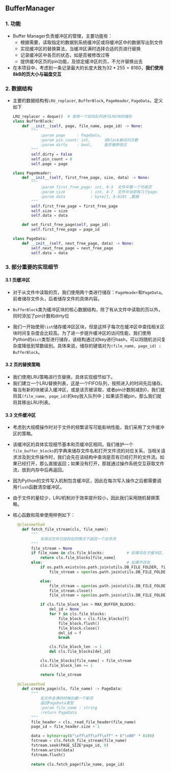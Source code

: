 ## BufferManager

### 1. 功能

+ Buffer Manager负责缓冲区的管理，主要功能有：
  + 根据需要，读取指定的数据到系统缓冲区或将缓冲区中的数据写出到文件
  + 实现缓冲区的替换算法，当缓冲区满时选择合适的页进行替换
  + 记录缓冲区中各页的状态，如是否被修改过等
  + 提供缓冲区页的pin功能，及锁定缓冲区的页，不允许替换出去
+ 在本项目中，考虑到一条记录最大的长度大致为$32*255 = 8160$，**我们使用8kB的页大小与磁盘交互**



### 2. 数据结构

+ 主要的数据结构有`LRU_replacer`, `BufferBlock`, `PageHeader`, `PageData`，定义如下

  ```python
  LRU_replacer = deque()  # 使用一个双向队列进行LRU块的储存
  class BufferBlock:
      def __init__(self, page, file_name, page_id) -> None:
          """
              :param page     : PageData,
              :param pin_count: int,      该block被访问次数
              :param dirty    : bool,     是否被修改过
          """
          self.dirty = False
          self.pin_count = 0
          self.page = page
  
  class PageHeader:
      def __init__(self, first_free_page, size, data) -> None:
          """
              :param first_free_page: int, 0-3  文件中第一个可用页
              :param size           : int, 4-7  文件中当前有几个page
              :param data           : byte[], 8-8191 ,数据
          """
          self.first_free_page = first_free_page
          self.size = size
          self.data = data
  
      def set_first_free_page(self, page_id):
          self.first_free_page = page_id
  
  class PageData:
      def __init__(self, next_free_page, data) -> None:
          self.next_free_page = next_free_page
          self.data = data
  ```

  



### 3. 部分重要的实现细节

#### 3.1 页缓冲区

+ 对于从文件中读取的页，我们使用两个类进行储存：`PageHeader`和`PageData`。前者储存文件头，后者储存文件的具体内容。

+ `BufferBlock`类为缓冲区块的核心数据结构，除了有从文件中读取的页以外，同时添加了pin计数和dirty位
+ 我们一开始使用`list`储存缓冲区区块，但是这样子每次在缓冲区中查找相关区块时间复杂度会比较高。为了进一步提升缓冲区的访问性能，我们使用Python的`dict`类型进行储存，该结构通过对key进行hash，可以将随机访问复杂度降低到常数级别。具体来说，储存的键值对为`(file_name, page_id) :  BufferBlock`。



#### 3.2 页的替换策略

+ 我们使用LRU策略进行页替换，具体实现细节如下。
+ 我们建立一个LRU替换列表，这是一个FIFO队列，按照进入的时间先后储存。每当有新的块被读入缓冲区，或是该页被读取，或者pin计数刚减到0，我们就将其`(file_name, page_id)`的key放入队列中；如果该页被pin，那么我们就将其移出LRU列表。



#### 3.3 文件缓冲区

+ 考虑到大规模操作时对于文件的频繁读写可能影响性能，我们采用了文件缓冲区的策略。

+ 该缓冲区的具体实现细节基本和页缓冲区相同。我们维护一个`file_buffer_blocks`的字典来储存文件名和打开文件流的对应关系，当相关请求涉及到文件操作时，我们会先在该结构中查询是否有已经打开的文件流。如果已经打开，那么直接返回；如果没有打开，那就通过操作系统交互获取文件流，放到内存中后再返回。

+ 因为Python的文件写入机制包含缓冲区，因此在每次写入操作之后都需要调用`flush`函数清空缓冲区。

+ 由于文件的量较少，LRU机制对于效率提升较小，因此我们采用随机替换策略。

+ 核心函数和简单使用样例如下：

  ```python
  	@classmethod
      def fetch_file_stream(cls, file_name):
          """
              在保证文件已经存在的情况下返回一个文件流
          """
          file_stream = None
          if file_name in cls.file_blocks:			# 如果存在于缓冲区，就直接返回
              return cls.file_blocks[file_name]
          else:										# 如果不存在
              if os.path.exists(os.path.join(utils.DB_FILE_FOLDER, file_name)): # 如果文件存在，直接与系统交互
                  file_stream = open(os.path.join(utils.DB_FILE_FOLDER, file_name), "rb+")
  
              else:															  # 如果没有，创建文件
                  file_stream = open(os.path.join(utils.DB_FILE_FOLDER, file_name), "wb+")
                  file_stream.close()
                  file_stream = open(os.path.join(utils.DB_FILE_FOLDER, file_name), "rb+")
  
              if cls.file_block_len > MAX_BUFFER_BLOCKS:						  # 使用随机替换策略
                  del_id = None
                  for f in cls.file_blocks:
                      file_block = cls.file_blocks[f]
                      file_block.flush()
                      file_block.close()
                      del_id = f
                      break
  
                  cls.file_block_len -= 1
                  del cls.file_blocks[del_id]
  
              cls.file_blocks[file_name] = file_stream
              cls.file_block_len += 1
  
              return file_stream
       
  	@classmethod
      def create_page(cls, file_name) -> PageData:
          """
              在文件全满的时候创建一个新页
              返回PageData类型
              :param file_name : string
              :return PageData
          """
          file_header = cls._read_file_header(file_name)
          page_id = file_header.size + 1
  
          data = bytearray(b"\xff\xff\xff\xff" + b"\x00" * 8188)
          fstream = cls.fetch_file_stream(file_name)
          fstream.seek(PAGE_SIZE*page_id, 0)
          fstream.write(data)
          fstream.flush()
          
          return cls.fetch_page(file_name, page_id)
  ```






